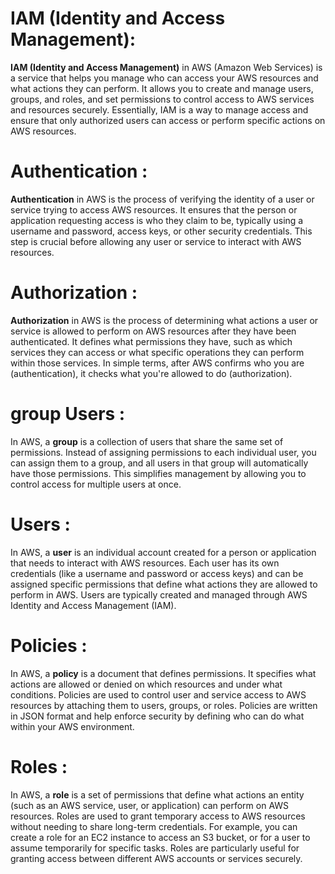 # IAM (Identity and Access Management):
**IAM (Identity and Access Management)** in AWS (Amazon Web Services) is a service that helps you manage who can access your AWS resources and what actions they can perform. It allows you to create and manage users, groups, and roles, and set permissions to control access to AWS services and resources securely. Essentially, IAM is a way to manage access and ensure that only authorized users can access or perform specific actions on AWS resources.
# Authentication :
**Authentication** in AWS is the process of verifying the identity of a user or service trying to access AWS resources. It ensures that the person or application requesting access is who they claim to be, typically using a username and password, access keys, or other security credentials. This step is crucial before allowing any user or service to interact with AWS resources.
# Authorization :
**Authorization** in AWS is the process of determining what actions a user or service is allowed to perform on AWS resources after they have been authenticated. It defines what permissions they have, such as which services they can access or what specific operations they can perform within those services. In simple terms, after AWS confirms who you are (authentication), it checks what you're allowed to do (authorization).
# group Users :
In AWS, a **group** is a collection of users that share the same set of permissions. Instead of assigning permissions to each individual user, you can assign them to a group, and all users in that group will automatically have those permissions. This simplifies management by allowing you to control access for multiple users at once.
# Users :
In AWS, a **user** is an individual account created for a person or application that needs to interact with AWS resources. Each user has its own credentials (like a username and password or access keys) and can be assigned specific permissions that define what actions they are allowed to perform in AWS. Users are typically created and managed through AWS Identity and Access Management (IAM).
# Policies :
In AWS, a **policy** is a document that defines permissions. It specifies what actions are allowed or denied on which resources and under what conditions. Policies are used to control user and service access to AWS resources by attaching them to users, groups, or roles. Policies are written in JSON format and help enforce security by defining who can do what within your AWS environment.
# Roles :
In AWS, a **role** is a set of permissions that define what actions an entity (such as an AWS service, user, or application) can perform on AWS resources. Roles are used to grant temporary access to AWS resources without needing to share long-term credentials. For example, you can create a role for an EC2 instance to access an S3 bucket, or for a user to assume temporarily for specific tasks. Roles are particularly useful for granting access between different AWS accounts or services securely.


